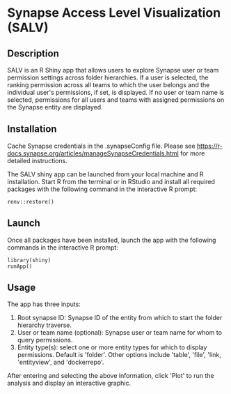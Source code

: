 # Synapse Access Level Visualization (SALV)

## Description

SALV is an R Shiny app that allows users to explore Synapse user or team permission settings across folder hierarchies.  If a user is selected, the ranking permission across all teams to which the user belongs and the individual user's permissions, if set, is displayed.  If no user or team name is selected, permissions for all users and teams with assigned permissions on the Synapse entity are displayed.  

## Installation

Cache Synapse credentials in the .synapseConfig file.  Please see https://r-docs.synapse.org/articles/manageSynapseCredentials.html for more detailed instructions.

The SALV shiny app can be launched from your local machine and R installation.  Start R from the terminal or in RStudio and install all required packages with the following command in the interactive R prompt:

```
renv::restore()
```

## Launch

Once all packages have been installed, launch the app with the following commands in the interactive R prompt:

```
library(shiny)
runApp()
```

## Usage

The app has three inputs:
1. Root synapse ID: Synapse ID of the entity from which to start the folder hierarchy traverse.
2. User or team name (optional): Synapse user or team name for whom to query permissions. 
3. Entity type(s): select one or more entity types for which to display permissions. Default is 'folder'.  Other options include 'table', 'file', 'link, 'entityview', and 'dockerrepo'.  

After entering and selecting the above information, click 'Plot' to run the analysis and display an interactive graphic.  
